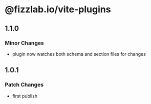 # @fizzlab.io/vite-plugins

## 1.1.0

### Minor Changes

- plugin now watches both schema and section files for changes

## 1.0.1

### Patch Changes

- first publish
